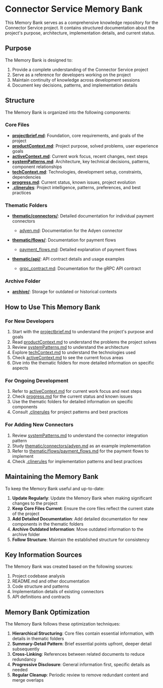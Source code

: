 # Connector Service Memory Bank

This Memory Bank serves as a comprehensive knowledge repository for the Connector Service project. It contains structured documentation about the project's purpose, architecture, implementation details, and current status.

## Purpose

The Memory Bank is designed to:

1. Provide a complete understanding of the Connector Service project
2. Serve as a reference for developers working on the project
3. Maintain continuity of knowledge across development sessions
4. Document key decisions, patterns, and implementation details

## Structure

The Memory Bank is organized into the following components:

### Core Files

- **[projectbrief.md](./projectbrief.md)**: Foundation, core requirements, and goals of the project
- **[productContext.md](./productContext.md)**: Project purpose, solved problems, user experience goals
- **[activeContext.md](./activeContext.md)**: Current work focus, recent changes, next steps
- **[systemPatterns.md](./systemPatterns.md)**: Architecture, key technical decisions, patterns, component relationships
- **[techContext.md](./techContext.md)**: Technologies, development setup, constraints, dependencies
- **[progress.md](./progress.md)**: Current status, known issues, project evolution
- **[.clinerules](./.clinerules)**: Project intelligence, patterns, preferences, and best practices

### Thematic Folders

- **[thematic/connectors/](./thematic/connectors/)**: Detailed documentation for individual payment connectors
  - [adyen.md](./thematic/connectors/adyen.md): Documentation for the Adyen connector
  
- **[thematic/flows/](./thematic/flows/)**: Documentation for payment flows
  - [payment_flows.md](./thematic/flows/payment_flows.md): Detailed explanation of payment flows
  
- **[thematic/api/](./thematic/api/)**: API contract details and usage examples
  - [grpc_contract.md](./thematic/api/grpc_contract.md): Documentation for the gRPC API contract

### Archive Folder

- **[archive/](./archive/)**: Storage for outdated or historical contexts

## How to Use This Memory Bank

### For New Developers

1. Start with the [projectbrief.md](./projectbrief.md) to understand the project's purpose and goals
2. Read [productContext.md](./productContext.md) to understand the problems the project solves
3. Review [systemPatterns.md](./systemPatterns.md) to understand the architecture
4. Explore [techContext.md](./techContext.md) to understand the technologies used
5. Check [activeContext.md](./activeContext.md) to see the current focus areas
6. Dive into the thematic folders for more detailed information on specific aspects

### For Ongoing Development

1. Refer to [activeContext.md](./activeContext.md) for current work focus and next steps
2. Check [progress.md](./progress.md) for the current status and known issues
3. Use the thematic folders for detailed information on specific components
4. Consult [.clinerules](./.clinerules) for project patterns and best practices

### For Adding New Connectors

1. Review [systemPatterns.md](./systemPatterns.md) to understand the connector integration pattern
2. Study [thematic/connectors/adyen.md](./thematic/connectors/adyen.md) as an example implementation
3. Refer to [thematic/flows/payment_flows.md](./thematic/flows/payment_flows.md) for the payment flows to implement
4. Check [.clinerules](./.clinerules) for implementation patterns and best practices

## Maintaining the Memory Bank

To keep the Memory Bank useful and up-to-date:

1. **Update Regularly**: Update the Memory Bank when making significant changes to the project
2. **Keep Core Files Current**: Ensure the core files reflect the current state of the project
3. **Add Detailed Documentation**: Add detailed documentation for new components in the thematic folders
4. **Archive Outdated Information**: Move outdated information to the archive folder
5. **Follow Structure**: Maintain the established structure for consistency

## Key Information Sources

The Memory Bank was created based on the following sources:

1. Project codebase analysis
2. README.md and other documentation
3. Code structure and patterns
4. Implementation details of existing connectors
5. API definitions and contracts

## Memory Bank Optimization

The Memory Bank follows these optimization techniques:

1. **Hierarchical Structuring**: Core files contain essential information, with details in thematic folders
2. **Summary-Detail Pattern**: Brief essential points upfront, deeper detail subsequently
3. **Cross-Linking**: References between related documents to reduce redundancy
4. **Progressive Disclosure**: General information first, specific details as needed
5. **Regular Cleanup**: Periodic review to remove redundant content and merge overlaps

